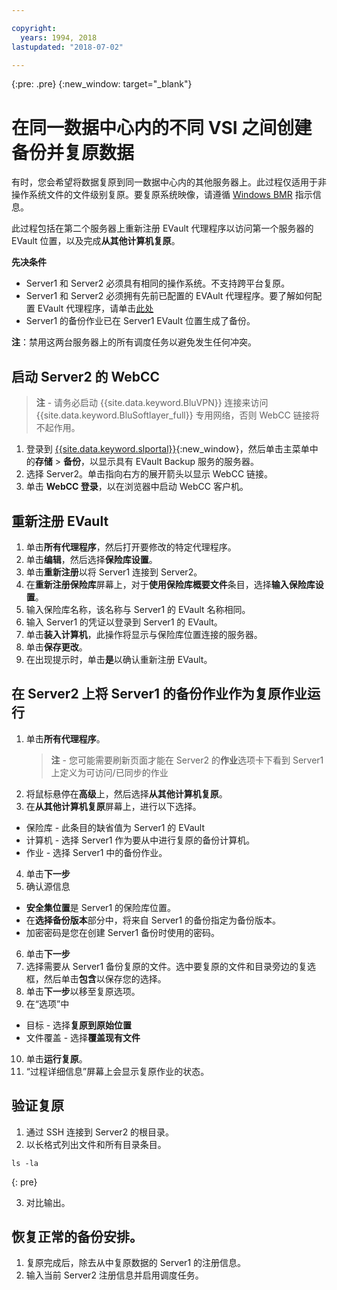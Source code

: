 ```yaml
---

copyright:
  years: 1994, 2018
lastupdated: "2018-07-02"

---
```

{:pre: .pre}
{:new_window: target="_blank"}

# 在同一数据中心内的不同 VSI 之间创建备份并复原数据

有时，您会希望将数据复原到同一数据中心内的其他服务器上。此过程仅适用于非操作系统文件的文件级别复原。要复原系统映像，请遵循 [Windows BMR](restoring-evault-bmr-system-volume-image.html) 指示信息。

此过程包括在第二个服务器上重新注册 EVault 代理程序以访问第一个服务器的 EVault 位置，以及完成**从其他计算机复原**。

**先决条件**

- Server1 和 Server2 必须具有相同的操作系统。不支持跨平台复原。
- Server1 和 Server2 必须拥有先前已配置的 EVAult 代理程序。要了解如何配置 EVault 代理程序，请单击[此处](index.html#configuring-evault-agent-in-webcc)
- Server1 的备份作业已在 Server1 EVault 位置生成了备份。

**注**：禁用这两台服务器上的所有调度任务以避免发生任何冲突。 

## 启动 Server2 的 WebCC

>**注** - 请务必启动 {{site.data.keyword.BluVPN}} 连接来访问 {{site.data.keyword.BluSoftlayer_full}} 专用网络，否则 WebCC 链接将不起作用。

1. 登录到 [{{site.data.keyword.slportal}}](https://control.softlayer.com/){:new_window}，然后单击主菜单中的**存储** > **备份**，以显示具有 EVault Backup 服务的服务器。 
2. 选择 Server2。单击指向右方的展开箭头以显示 WebCC 链接。
3. 单击 **WebCC 登录**，以在浏览器中启动 WebCC 客户机。

## 重新注册 EVault

1. 单击**所有代理程序**，然后打开要修改的特定代理程序。
2. 单击**编辑**，然后选择**保险库设置**。
3. 单击**重新注册**以将 Server1 连接到 Server2。
4. 在**重新注册保险库**屏幕上，对于**使用保险库概要文件**条目，选择**输入保险库设置**。
5. 输入保险库名称，该名称与 Server1 的 EVault 名称相同。
6. 输入 Server1 的凭证以登录到 Server1 的 EVault。
7. 单击**装入计算机**，此操作将显示与保险库位置连接的服务器。
8. 单击**保存更改**。
9. 在出现提示时，单击**是**以确认重新注册 EVault。

## 在 Server2 上将 Server1 的备份作业作为复原作业运行

1. 单击**所有代理程序**。
   >**注** - 您可能需要刷新页面才能在 Server2 的**作业**选项卡下看到 Server1 上定义为可访问/已同步的作业
2. 将鼠标悬停在**高级**上，然后选择**从其他计算机复原**。
3. 在**从其他计算机复原**屏幕上，进行以下选择。
  - 保险库 - 此条目的缺省值为 Server1 的 EVault
  - 计算机 - 选择 Server1 作为要从中进行复原的备份计算机。 
  - 作业 - 选择 Server1 中的备份作业。
4. 单击**下一步**
5. 确认源信息
  - **安全集位置**是 Server1 的保险库位置。
  - 在**选择备份版本**部分中，将来自 Server1 的备份指定为备份版本。
  - 加密密码是您在创建 Server1 备份时使用的密码。
6. 单击**下一步**
7. 选择需要从 Server1 备份复原的文件。选中要复原的文件和目录旁边的复选框，然后单击**包含**以保存您的选择。
8. 单击**下一步**以移至复原选项。
9. 在“选项”中
  - 目标 - 选择**复原到原始位置**
  - 文件覆盖 - 选择**覆盖现有文件**
10. 单击**运行复原**。
11. “过程详细信息”屏幕上会显示复原作业的状态。


## 验证复原

1. 通过 SSH 连接到 Server2 的根目录。
2. 以长格式列出文件和所有目录条目。
  ```
  ls -la
  ```
  {: pre}
  
3. 对比输出。
  
## 恢复正常的备份安排。

1. 复原完成后，除去从中复原数据的 Server1 的注册信息。 
2. 输入当前 Server2 注册信息并启用调度任务。

